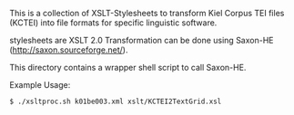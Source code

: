 
This is a collection of XSLT-Stylesheets to transform Kiel Corpus TEI
files (KCTEI) into file formats for specific linguistic software.

stylesheets are XSLT 2.0
Transformation can be done using Saxon-HE (http://saxon.sourceforge.net/).

This directory contains a wrapper shell script to call Saxon-HE.

Example Usage:
```
$ ./xsltproc.sh k01be003.xml xslt/KCTEI2TextGrid.xsl
```

